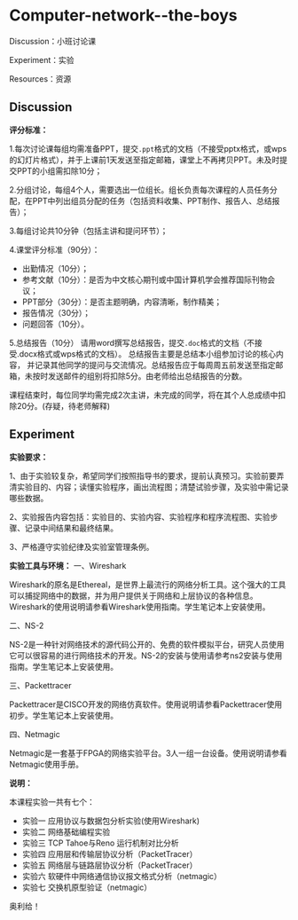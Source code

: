 # Computer-network--the-boys

Discussion：小班讨论课

Experiment：实验

Resources：资源

## Discussion

**评分标准：**

1.每次讨论课每组均需准备PPT，提交`.ppt`格式的文档（不接受pptx格式，或wps的幻灯片格式），并于上课前1天发送至指定邮箱，课堂上不再拷贝PPT。未及时提交PPT的小组需扣除10分；

2.分组讨论，每组4个人，需要选出一位组长。组长负责每次课程的人员任务分配，在PPT中列出组员分配的任务（包括资料收集、PPT制作、报告人、总结报告）；

3.每组讨论共10分钟（包括主讲和提问环节）；

4.课堂评分标准（90分）：
- 出勤情况（10分）；
- 参考文献（10分）：是否为中文核心期刊或中国计算机学会推荐国际刊物会议；
- PPT部分（30分）：是否主题明确，内容清晰，制作精美； 
- 报告情况（30分）；
- 问题回答（10分）。

5.总结报告（10分）
请用word撰写总结报告，提交` .doc `格式的文档（不接受.docx格式或wps格式的文档）。
总结报告主要是总结本小组参加讨论的核心内容， 并记录其他同学的提问与交流情况。总结报告应于每周周五前发送至指定邮箱，未按时发送邮件的组别将扣除5分。由老师给出总结报告的分数。
 
   课程结束时，每位同学均需完成2次主讲，未完成的同学，将在其个人总成绩中扣除20分。(存疑，待老师解释)

## Experiment
**实验要求：**

1、由于实验较复杂，希望同学们按照指导书的要求，提前认真预习。实验前要弄清实验目的、内容；读懂实验程序，画出流程图；清楚试验步骤，及实验中需记录哪些数据。

2、实验报告内容包括：实验目的、实验内容、实验程序和程序流程图、实验步骤、记录中间结果和最终结果。

3、严格遵守实验纪律及实验室管理条例。


**实验工具与环境：**
一、Wireshark
 
Wireshark的原名是Ethereal，是世界上最流行的网络分析工具。这个强大的工具可以捕捉网络中的数据，并为用户提供关于网络和上层协议的各种信息。Wireshark的使用说明请参看Wireshark使用指南。学生笔记本上安装使用。   

二、NS-2

NS-2是一种针对网络技术的源代码公开的、免费的软件模拟平台，研究人员使用它可以很容易的进行网络技术的开发。NS-2的安装与使用请参考ns2安装与使用指南。学生笔记本上安装使用。

三、Packettracer

Packettracer是CISCO开发的网络仿真软件。使用说明请参看Packettracer使用初步。学生笔记本上安装使用。

四、Netmagic

Netmagic是一套基于FPGA的网络实验平台。3人一组一台设备。使用说明请参看Netmagic使用手册。


**说明：**
   
   本课程实验一共有七个：
          
- 实验一  应用协议与数据包分析实验(使用Wireshark)
- 实验二  网络基础编程实验
- 实验三 TCP Tahoe与Reno 运行机制对比分析
- 实验四  应用层和传输层协议分析（PacketTracer）
- 实验五  网络层与链路层协议分析（PacketTracer）
- 实验六  软硬件中网络通信协议报文格式分析（netmagic）
- 实验七 交换机原型验证（netmagic）
   

奥利给！
    
